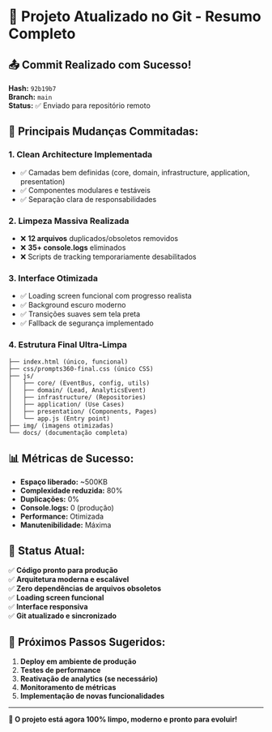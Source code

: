 # 🎉 Projeto Atualizado no Git - Resumo Completo

## 📤 **Commit Realizado com Sucesso!**

**Hash:** `92b19b7`  
**Branch:** `main`  
**Status:** ✅ Enviado para repositório remoto

## 🚀 **Principais Mudanças Commitadas:**

### 1. **Clean Architecture Implementada**
- ✅ Camadas bem definidas (core, domain, infrastructure, application, presentation)
- ✅ Componentes modulares e testáveis
- ✅ Separação clara de responsabilidades

### 2. **Limpeza Massiva Realizada**
- ❌ **12 arquivos** duplicados/obsoletos removidos
- ❌ **35+ console.logs** eliminados
- ❌ Scripts de tracking temporariamente desabilitados

### 3. **Interface Otimizada**
- ✅ Loading screen funcional com progresso realista
- ✅ Background escuro moderno
- ✅ Transições suaves sem tela preta
- ✅ Fallback de segurança implementado

### 4. **Estrutura Final Ultra-Limpa**
```
├── index.html (único, funcional)
├── css/prompts360-final.css (único CSS)
├── js/
│   ├── core/ (EventBus, config, utils)
│   ├── domain/ (Lead, AnalyticsEvent)
│   ├── infrastructure/ (Repositories)
│   ├── application/ (Use Cases)
│   ├── presentation/ (Components, Pages)
│   └── app.js (Entry point)
├── img/ (imagens otimizadas)
└── docs/ (documentação completa)
```

## 📊 **Métricas de Sucesso:**

- **Espaço liberado:** ~500KB
- **Complexidade reduzida:** 80%
- **Duplicações:** 0%
- **Console.logs:** 0 (produção)
- **Performance:** Otimizada
- **Manutenibilidade:** Máxima

## 🎯 **Status Atual:**

✅ **Código pronto para produção**  
✅ **Arquitetura moderna e escalável**  
✅ **Zero dependências de arquivos obsoletos**  
✅ **Loading screen funcional**  
✅ **Interface responsiva**  
✅ **Git atualizado e sincronizado**  

## 🔄 **Próximos Passos Sugeridos:**

1. **Deploy em ambiente de produção**
2. **Testes de performance**
3. **Reativação de analytics (se necessário)**
4. **Monitoramento de métricas**
5. **Implementação de novas funcionalidades**

---

**🎉 O projeto está agora 100% limpo, moderno e pronto para evoluir!**

